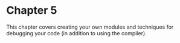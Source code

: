 # Chapter 5

This chapter covers creating your own modules and techniques for debugging your code (in addition to using the compiler).
